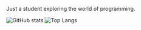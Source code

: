 Just a student exploring the world of programming.

![GitHub stats](https://github-readme-stats.vercel.app/api?username=orest58008&show_icons=true&theme=dark)
![Top Langs](https://github-readme-stats.vercel.app/api/top-langs/?username=orest58008&layout=donut&theme=dark)
